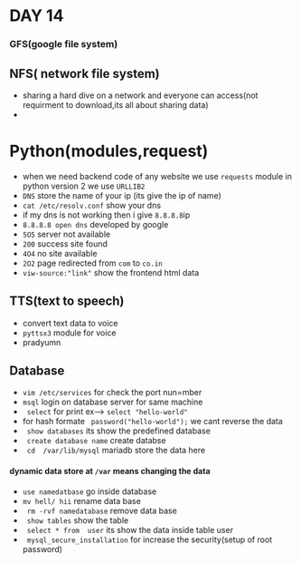 # DAY 14
### GFS(google file system)
## NFS( network file system)
* sharing a hard dive on a network and everyone can access(not requirment to download,its all about sharing data)
* 
# Python(modules,request)
* when we need backend code of any website we use ``requests`` module in python version 2 we use ``URLLIB2``
* ``DNS`` store the name of your ip  (its give the ip of name)
* ``cat /etc/resolv.conf`` show your dns
* if my dns is not working then i  give ``8.8.8.8``ip 
* ``8.8.8.8 open dns`` developed by google
* ``5O5`` server not available
* ``200`` success site found
* ``4O4`` no site available
* ``2O2`` page redirected from ``com`` to ``co.in``
* ``viw-source:"link"`` show the frontend html data
## TTS(text to speech)
* convert text data to voice
* ``pyttsx3`` module for voice
* pradyumn
## Database
* ``vim /etc/services`` for check the port nun=mber
* ``msql`` login on database server for same machine
* `` select`` for print  ex--> ``select "hello-world"``
* for hash formate `` password("hello-world");``
we cant reverse the data
* `` show databases`` its show the predefined database
* `` create database name`` create databse
* `` cd  /var/lib/mysql`` mariadb store the data here
#### dynamic data store at  ``/var`` means changing the data 
* ``use namedatbase`` go inside database
* ``mv hell/ hii`` rename data base 
* `` rm -rvf namedatabase`` remove data base
* `` show tables`` show the table
* `` select * from  user`` its show the data inside table user 
* `` mysql_secure_installation`` for increase the security(setup of root password) 
